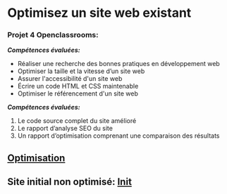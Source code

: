 # Optimisez un site web existant

### Projet 4 Openclassrooms:

***Compétences évaluées:***

- Réaliser une recherche des bonnes pratiques en développement web
- Optimiser la taille et la vitesse d’un site web
- Assurer l'accessibilité d'un site web
- Écrire un code HTML et CSS maintenable
- Optimiser le référencement d'un site web


***Compétences évaluées:***

1. Le code source complet du site amélioré 
2. Le rapport d’analyse SEO du site
3. Un rapport d’optimisation comprenant une comparaison des résultats

##  [Optimisation](https://sandrine-a.github.io/sandrinealphonse_4_13042021/)

## Site initial non optimisé: [Init](https://sandrine-a.github.io/sandrinealphonse_p4_initial/)